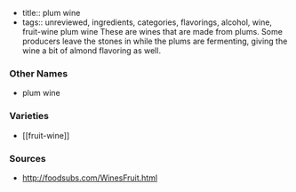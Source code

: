 - title:: plum wine
- tags:: unreviewed, ingredients, categories, flavorings, alcohol, wine, fruit-wine
plum wine These are wines that are made from plums. Some producers leave the stones in while the plums are fermenting, giving the wine a bit of almond flavoring as well.

### Other Names

* plum wine

### Varieties

* [[fruit-wine]]

### Sources
* http://foodsubs.com/WinesFruit.html
